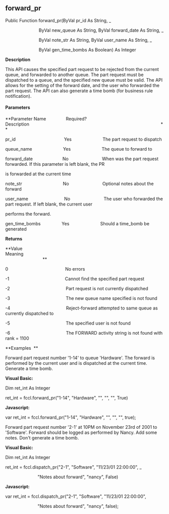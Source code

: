 forward_pr
----------

Public Function forward_pr(ByVal pr_id As String, _

                           ByVal new_queue As String, ByVal forward_date As String, _

                           ByVal note_str As String, ByVal user_name As String, _

                           ByVal gen_time_bombs As Boolean) As Integer

**Description**

This API causes the specified part request to be rejected from the current queue, and forwarded to another queue. The part request must be dispatched to a queue, and the specified new queue must be valid. The API allows for the setting of the forward date, and the user who forwarded the part request. The API can also generate a time bomb (for business rule notification).

#### Parameters
**Parameter Name                Required?             Description                                                                                                          **

pr_id                                       Yes                         The part request to dispatch

queue_name                         Yes                         The queue to forward to

forward_date                        No                           When was the part request forwarded. If this parameter is left blank, the PR

is forwarded at the current time

note_str                                 No                           Optional notes about the forward

user_name                             No                           The user who forwarded the part request. If left blank, the current user

performs the forward.

gen_time_bombs                 Yes                         Should a time_bomb be generated

**Returns**

**Value                                     Meaning                                                                                                                                               **

0                                              No errors

-1                                             Cannot find the specified part request

-2                                             Part request is not currently dispatched

-3                                             The new queue name specified is not found

-4                                             Reject-forward attempted to same queue as currently dispatched to

-5                                             The specified user is not found

-6                                             The FORWARD activity string is not found with rank = 1100

**Examples  **

 Forward part request number '1-14' to queue 'Hardware'. The forward is performed by the current user and is dispatched at the current time. Generate a time bomb.

**Visual Basic:**

Dim ret_int As Integer

ret_int = fccl.forward_pr("1-14", "Hardware", "", "", "", True)

**Javascript:**

var ret_int = fccl.forward_pr("1-14", "Hardware", "", "", "", true);

 Forward part request number '2-1' at 10PM on November 23rd of 2001 to 'Software'. Forward should be logged as performed by Nancy. Add some notes. Don't generate a time bomb.

**Visual Basic:**

Dim ret_int As Integer

ret_int = fccl.dispatch_pr("2-1", "Software", "11/23/01 22:00:00", _

                          "Notes about forward", "nancy", False)

**Javascript:**

var ret_int = fccl.dispatch_pr("2-1", "Software", "11/23/01 22:00:00",

                          "Notes about forward", "nancy", false);